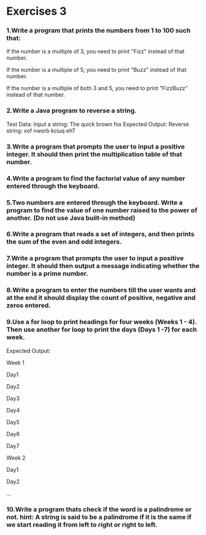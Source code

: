 # Exercises 3 

### 1.Write a program that prints the numbers from 1 to 100 such that:
If the number is a multiple of 3, you need to print "Fizz" instead of that number.

If the number is a multiple of 5, you need to print "Buzz" instead of that number.

If the number is a multiple of both 3 and 5, you need to print "FizzBuzz" instead of that number.


### 2.Write a Java program to reverse a string.  
Test Data:
Input a string: The quick brown fox
Expected Output:
Reverse string: xof nworb kciuq ehT


### 3.Write a program that prompts the user to input a positive integer. It should then print the multiplication table of that number. 


### 4.Write a program to find the factorial value of any number entered through the keyboard. 


### 5.Two numbers are entered through the keyboard. Write a program to find the value of one number raised to the power of another. (Do not use Java built-in method)


### 6.Write a program that reads a set of integers, and then prints the sum of the even and odd integers.


### 7.Write a program that prompts the user to input a positive integer. It should then output a message indicating whether the number is a prime number. 


### 8.Write a program to enter the numbers till the user wants and at the end it should display the count of positive, negative and zeros entered. 


### 9.Use a for loop to print headings for four weeks (Weeks 1 - 4). Then use another for loop to print the days (Days 1 -7) for each week.
Expected Output:

Week 1

 Day1
 
 Day2
 
 Day3
 
 Day4
 
 Day5
 
 Day6
 
 Day7

Week 2

 Day1

 Day2

 ...
 
 
### 10.Write a program thats check if the word is a palindrome or not. hint: A string is said to be a palindrome if it is the same if we start reading it from left to right or right to left.
 
